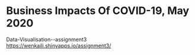 # Business Impacts Of COVID-19, May 2020
Data-Visualisation--assignment3<br />
https://wenkaili.shinyapps.io/assignment3/
